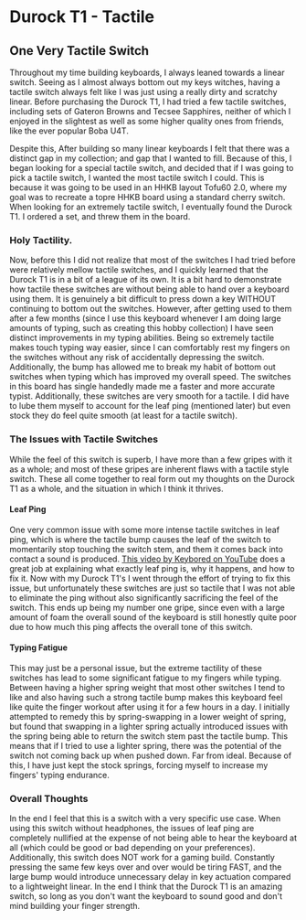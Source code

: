 # Durock T1 - Tactile
## One Very Tactile Switch
Throughout my time building keyboards, I always leaned towards a linear switch. Seeing as I almost always bottom out my keys witches, having a tactile switch always felt like I was just using a really dirty and scratchy linear. Before purchasing the Durock T1, I had tried a few tactile switches, including sets of Gateron Browns and Tecsee Sapphires, neither of which I enjoyed in the slightest as well as some higher quality ones from friends, like the ever popular Boba U4T.

Despite this, After building so many linear keyboards I felt that there was a distinct gap in my collection; and gap that I wanted to fill. Because of this, I began looking for a special tactile switch, and decided that if I was going to pick a tactile switch, I wanted the most tactile switch I could. This is because it was going to be used in an HHKB layout Tofu60 2.0, where my goal was to recreate a topre HHKB board using a standard cherry switch. When looking for an extremely tactile switch, I eventually found the Durock T1. I ordered a set, and threw them in the board.

### Holy Tactility.
Now, before this I did not realize that most of the switches I had tried before were relatively mellow tactile switches, and I quickly learned that the Durock T1 is in a bit of a league of its own. It is a bit hard to demonstrate how tactile these switches are without being able to hand over a keyboard using them. It is genuinely a bit difficult to press down a key WITHOUT continuing to bottom out the switches. However, after getting used to them after a few months (since I use this keyboard whenever I am doing large amounts of typing, such as creating this hobby collection) I have seen distinct improvements in my typing abilities. Being so extremely tactile makes touch typing way easier, since I can comfortably rest my fingers on the switches without any risk of accidentally depressing the switch. Additionally, the bump has allowed me to break my habit of bottom out switches when typing which has improved my overall speed. The switches in this board has single handedly made me a faster and more accurate typist. Additionally, these switches are very smooth for a tactile. I did have to lube them myself to account for the leaf ping (mentioned later) but even stock they do feel quite smooth (at least for a tactile switch).

### The Issues with Tactile Switches
While the feel of this switch is superb, I have more than a few gripes with it as a whole; and most of these gripes are inherent flaws with a tactile style switch. These all come together to real form out my thoughts on the Durock T1 as a whole, and the situation in which I think it thrives.

#### Leaf Ping
One very common issue with some more intense tactile switches in leaf ping, which is where the tactile bump causes the leaf of the switch to momentarily stop touching the switch stem, and them it comes back into contact a sound is produced. [This video by Keybored on YouTube](https://www.youtube.com/watch?v=PZDwj1TWsxU) does a great job at explaining what exactly leaf ping is, why it happens, and how to fix it. Now with my Durock T1's I went through the effort of trying to fix this issue, but unfortunately these switches are just so tactile that I was not able to eliminate the ping without also significantly sacrificing the feel of the switch. This ends up being my number one gripe, since even with a large amount of foam the overall sound of the keyboard is still honestly quite poor due to how much this ping affects the overall tone of this switch.

#### Typing Fatigue
This may just be a personal issue, but the extreme tactility of these switches has lead to some significant fatigue to my fingers while typing. Between having a higher spring weight that most other switches I tend to like and also having such a strong tactile bump makes this keyboard feel like quite the finger workout after using it for a few hours in a day. I initially attempted to remedy this by spring-swapping in a lower weight of spring, but found that swapping in a lighter spring actually introduced issues with the spring being able to return the switch stem past the tactile bump. This means that if I tried to use a lighter spring, there was the potential of the switch not coming back up when pushed down. Far from ideal. Because of this, I have just kept the stock springs, forcing myself to increase my fingers' typing endurance.

### Overall Thoughts
In the end I feel that this is a switch with a very specific use case. When using this switch without headphones, the issues of leaf ping are completely nullified at the expense of not being able to hear the keyboard at all (which could be good or bad depending on your preferences). Additionally, this switch does NOT work for a gaming build. Constantly pressing the same few keys over and over would be tiring FAST, and the large bump would introduce unnecessary delay in key actuation compared to a lightweight linear. In the end I think that the Durock T1 is an amazing switch, so long as you don't want the keyboard to sound good and don't mind building your finger strength.
